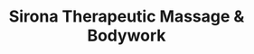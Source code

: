 ---
title: "Sirona Therapeutic Massage & Bodywork"
url: /bel-air/sirona-therapeutic-massage-und-bodywork/
shop: Massage
---